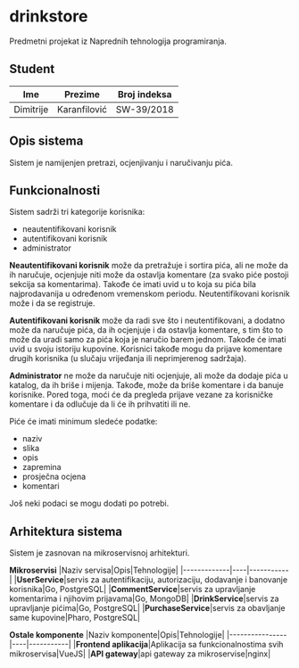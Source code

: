 # drinkstore
Predmetni projekat iz Naprednih tehnologija programiranja.

## Student
|Ime|Prezime|Broj indeksa|
|---|-------|------------|
|Dimitrije|Karanfilović|SW-39/2018|

## Opis sistema
Sistem je namijenjen pretrazi, ocjenjivanju i naručivanju pića. 

## Funkcionalnosti
Sistem sadrži tri kategorije korisnika:
 * neautentifikovani korisnik
 * autentifikovani korisnik
 * administrator


**Neautentifikovani korisnik** može da pretražuje i sortira pića, ali ne može da ih naručuje, ocjenjuje niti može da ostavlja komentare (za svako piće postoji sekcija sa komentarima). Takođe će imati uvid u to koja su pića bila najprodavanija u određenom vremenskom periodu. Neutentifikovani korisnik može i da se registruje.

**Autentifikovani korisnik** može da radi sve što i neutentifikovani, a dodatno može da naručuje pića, da ih ocjenjuje i da ostavlja komentare, s tim što to može da uradi samo za pića koja je naručio barem jednom. Takođe će imati uvid u svoju istoriju kupovine. Korisnici takođe mogu da prijave komentare drugih korisnika (u slučaju vrijeđanja ili neprimjerenog sadržaja).

**Administrator** ne može da naručuje niti ocjenjuje, ali može da dodaje pića u katalog, da ih briše i mijenja. Takođe, može da briše komentare i da banuje korisnike. Pored toga, moći će da pregleda prijave vezane za korisničke komentare i da odlučuje da li će ih prihvatiti ili ne.

Piće će imati minimum sledeće podatke:
 * naziv
 * slika
 * opis
 * zapremina
 * prosječna ocjena
 * komentari

Još neki podaci se mogu dodati po potrebi.

## Arhitektura sistema
Sistem je zasnovan na mikroservisnoj arhitekturi.


**Mikroservisi**
|Naziv servisa|Opis|Tehnologije|
|-------------|----|-----------|
|**UserService**|servis za autentifikaciju, autorizaciju, dodavanje i banovanje korisnika|Go, PostgreSQL|
|**CommentService**|servis za upravljanje komentarima i njihovim prijavama|Go, MongoDB|
|**DrinkService**|servis za upravljanje pićima|Go, PostgreSQL|
|**PurchaseService**|servis za obavljanje same kupovine|Pharo, PostgreSQL|

**Ostale komponente**
|Naziv komponente|Opis|Tehnologije|
|----------------|----|-----------|
|**Frontend aplikacija**|Aplikacija sa funkcionalnostima svih mikroservisa|VueJS|
|**API gateway**|api gateway za mikroservise|nginx|






